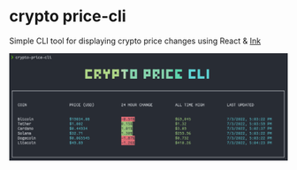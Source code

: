 # crypto price-cli

Simple CLI tool for displaying crypto price changes using React & [Ink](https://duckduckgo.com/?q=ink+npm&t=ffab&ia=web)

![Screenshot](/assets/Screenshot.PNG)

